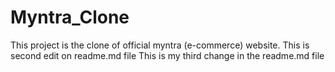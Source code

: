 # Myntra_Clone
This project is the clone of official myntra (e-commerce) website.
This is second edit on readme.md file
This is my third change in the readme.md file
